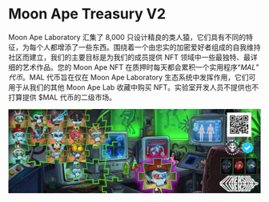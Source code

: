 # Moon Ape Treasury V2

Moon Ape Laboratory 汇集了 8,000 只设计精良的类人猿，它们具有不同的特征，为每个人都增添了一些东西。围绕着一个由忠实的加密爱好者组成的自我维持社区而建立，我们的主要目标是为我们的成员提供 NFT 领域中一些最独特、最详细的艺术作品。您的 Moon Ape NFT 在质押时每天都会累积一个实用程序“$MAL”代币。$MAL 代币旨在仅在 Moon Ape Laboratory 生态系统中发挥作用，它们可用于从我们的其他 Moon Ape Lab 收藏中购买 NFT。实验室开发人员不提供也不打算提供 $MAL 代币的二级市场。

![nft](1500x500.jpg)
